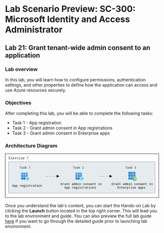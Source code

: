 # Lab Scenario Preview: SC-300:  Microsoft Identity and Access Administrator

## Lab 21: Grant tenant-wide admin consent to an application

### Lab overview

In this lab, you will learn how to configure permissions, authentication settings, and other properties to define how the application can access and use Azure resources securely.

### Objectives
  
After completing this lab, you will be able to complete the following tasks:

- Task 1 - App registration
- Task 2 - Grant admin consent in App registrations
- Task 3 - Grant admin consent in Enterprise apps
  
### Architecture Diagram

   ![](./media/arch021.png)

Once you understand the lab's content, you can start the Hands-on Lab by clicking the **Launch** button located in the top right corner. This will lead you to the lab environment and guide. You can also preview the full lab guide [here](https://experience.cloudlabs.ai/#/labguidepreview/9eb7f3ca-49c8-46c7-aa4c-27d4c83d88c2) if you want to go through the detailed guide prior to launching lab environment.











